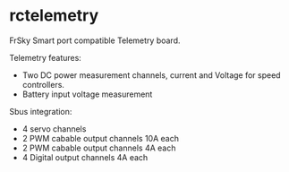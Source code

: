 # rctelemetry
<p>FrSky Smart port compatible Telemetry board.</p>
Telemetry features:<ul>
<li>Two DC power measurement channels, current and Voltage for speed controllers.</li>
<li>Battery input voltage measurement</li>
</ul>
Sbus integration:<ul>
  <li>4 servo channels</li>
  <li>2 PWM cabable output channels 10A each</li>
  <li>2 PWM cabable output channels 4A each</li>
  <li>4 Digital output channels 4A each</li>
</ul>
